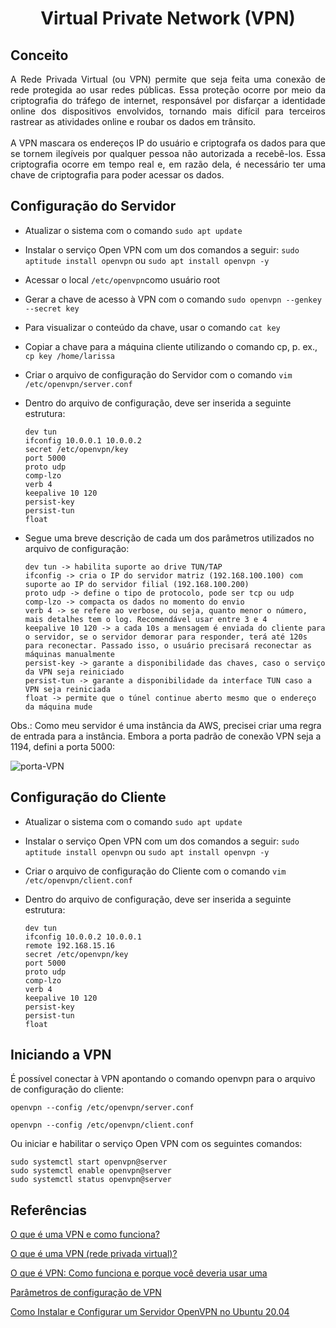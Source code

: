 <h1 align="center"> Virtual Private Network (VPN) </h1>

## Conceito

<p align="justify">A Rede Privada Virtual (ou VPN) permite que seja feita uma conexão de rede protegida ao usar redes públicas. Essa proteção ocorre por meio da criptografia do tráfego de internet, responsável por disfarçar a identidade online dos dispositivos envolvidos, tornando mais difícil para terceiros rastrear as atividades online e roubar os dados em trânsito.<br>
<br>
A VPN mascara os endereços IP do usuário e criptografa os dados para que se tornem ilegíveis por qualquer pessoa não autorizada a recebê-los. Essa criptografia ocorre em tempo real e, em razão dela, é necessário ter uma chave de criptografia para poder acessar os dados.</p>

## Configuração do Servidor

- Atualizar o sistema com o comando ```sudo apt update```
- Instalar o serviço Open VPN com um dos comandos a seguir: ```sudo aptitude install openvpn``` ou ```sudo apt install openvpn -y```
- Acessar o local ```/etc/openvpn```como usuário root
- Gerar a chave de acesso à VPN com o comando ```sudo openvpn --genkey --secret key```
- Para visualizar o conteúdo da chave, usar o comando ```cat key```
- Copiar a chave para a máquina cliente utilizando o comando cp, p. ex., ```cp key /home/larissa```
- Criar o arquivo de configuração do Servidor com o comando ```vim /etc/openvpn/server.conf```
- Dentro do arquivo de configuração, deve ser inserida a seguinte estrutura:

  ```
  dev tun
  ifconfig 10.0.0.1 10.0.0.2
  secret /etc/openvpn/key
  port 5000
  proto udp
  comp-lzo
  verb 4
  keepalive 10 120
  persist-key
  persist-tun
  float
  ```

- Segue uma breve descrição de cada um dos parâmetros utilizados no arquivo de configuração:

  ```
  dev tun -> habilita suporte ao drive TUN/TAP
  ifconfig -> cria o IP do servidor matriz (192.168.100.100) com suporte ao IP do servidor filial (192.168.100.200)
  proto udp -> define o tipo de protocolo, pode ser tcp ou udp
  comp-lzo -> compacta os dados no momento do envio
  verb 4 -> se refere ao verbose, ou seja, quanto menor o número, mais detalhes tem o log. Recomendável usar entre 3 e 4
  keepalive 10 120 -> a cada 10s a mensagem é enviada do cliente para o servidor, se o servidor demorar para responder, terá até 120s para reconectar. Passado isso, o usuário precisará reconectar as máquinas manualmente
  persist-key -> garante a disponibilidade das chaves, caso o serviço da VPN seja reiniciado
  persist-tun -> garante a disponibilidade da interface TUN caso a VPN seja reiniciada
  float -> permite que o túnel continue aberto mesmo que o endereço da máquina mude
  ```

Obs.: Como meu servidor é uma instância da AWS, precisei criar uma regra de entrada para a instância. Embora a porta padrão de conexão VPN seja a 1194, defini a porta 5000:

![porta-VPN](https://github.com/laaridiniz/Redes-de-Computadores/assets/86115352/f8b85bea-6ec3-454c-9851-00c1a2921133)


## Configuração do Cliente

- Atualizar o sistema com o comando ```sudo apt update```
- Instalar o serviço Open VPN com um dos comandos a seguir: ```sudo aptitude install openvpn``` ou ```sudo apt install openvpn -y```
- Criar o arquivo de configuração do Cliente com o comando ```vim /etc/openvpn/client.conf```
- Dentro do arquivo de configuração, deve ser inserida a seguinte estrutura:

  ```
  dev tun
  ifconfig 10.0.0.2 10.0.0.1
  remote 192.168.15.16
  secret /etc/openvpn/key
  port 5000
  proto udp
  comp-lzo
  verb 4
  keepalive 10 120
  persist-key
  persist-tun
  float
  ```

## Iniciando a VPN

É possível conectar à VPN apontando o comando openvpn para o arquivo de configuração do cliente:

```openvpn --config /etc/openvpn/server.conf```

```openvpn --config /etc/openvpn/client.conf```

Ou iniciar e habilitar o serviço Open VPN com os seguintes comandos:

```
sudo systemctl start openvpn@server
sudo systemctl enable openvpn@server
sudo systemctl status openvpn@server
```

## Referências

[O que é uma VPN e como funciona?](https://www.kaspersky.com.br/resource-center/definitions/what-is-a-vpn)

[O que é uma VPN (rede privada virtual)?](https://aws.amazon.com/pt/what-is/vpn/)

[O que é VPN: Como funciona e porque você deveria usar uma](https://www.hostinger.com.br/tutoriais/o-que-e-vpn)

[Parâmetros de configuração de VPN](https://www.vivaolinux.com.br/artigo/Parametros-de-configuracao-de-VPN)

[Como Instalar e Configurar um Servidor OpenVPN no Ubuntu 20.04](https://www.digitalocean.com/community/tutorials/how-to-set-up-and-configure-an-openvpn-server-on-ubuntu-20-04-pt)
